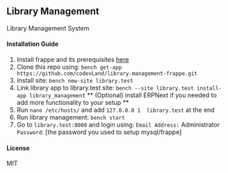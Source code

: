 ## Library Management

Library Management System

#### Installation Guide

1. Install frappe and its prerequisites [here]('https://frappeframework.com/docs/user/en/installation')
2. Clone this repo using: `bench get-app https://github.com/codevLand/library-management-frappe.git`
3. Install site: `bench new-site library.test`
4. Link library app to library.test site: `bench --site library.test install-app library_management`
  ** (Optional) install ERPNext if you needed to add more functionality to your setup **
5. Run `nano /etc/hosts/` and add `127.0.0.0 1  library.test` at the end
6. Run library management: `bench start`
7. Go to `library.test:8000` and login using:
    `Email Address:` Administrator
    `Password`: [the password you used to setup mysql/frappe]

#### License

MIT
